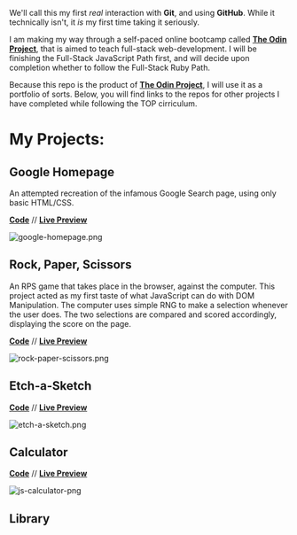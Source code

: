 We'll call this my first _real_ interaction with **Git**, and using **GitHub**. While it technically isn't, it _is_ my first time taking it seriously.

I am making my way through a self-paced online bootcamp called [**The Odin Project**](https://www.theodinproject.com), that is aimed to teach full-stack web-development. I will be finishing the Full-Stack JavaScript Path first, and will decide upon completion whether to follow the Full-Stack Ruby Path.

Because this repo is the product of [**The Odin Project**](https://www.theodinproject.com), I will use it as a portfolio of sorts. Below, you will find links to the repos for other projects I have completed while following the TOP cirriculum.

# My Projects:

## Google Homepage

An attempted recreation of the infamous Google Search page, using only basic HTML/CSS.

[**Code**](https://github.com/billyhelms24/google-homepage) // [**Live Preview**](https://billyhelms24.github.io/google-homepage/)

![google-homepage.png](https://raw.githubusercontent.com/billyhelms24/git-test/main/screenshots/google-homepage.png)

## Rock, Paper, Scissors

An RPS game that takes place in the browser, against the computer. This project acted as my first taste of what JavaScript can do with DOM Manipulation. The computer uses simple RNG to make a selection whenever the user does. The two selections are compared and scored accordingly, displaying the score on the page.

[**Code**](https://github.com/billyhelms24/rock-paper-scissors) // [**Live Preview**](https://billyhelms24.github.io/rock-paper-scissors/)

![rock-paper-scissors.png](https://raw.githubusercontent.com/billyhelms24/git-test/main/screenshots/rock-paper-scissors.png)

## Etch-a-Sketch

[**Code**](https://github.com/billyhelms24/etch-a-sketch) // [**Live Preview**](https://billyhelms24.github.io/etch-a-sketch/)

![etch-a-sketch.png](https://raw.githubusercontent.com/billyhelms24/git-test/main/screenshots/etch-a-sketch.png)

## Calculator

[**Code**](https://github.com/billyhelms24/js-calculator) // [**Live Preview**](https://billyhelms24.github.io/js-calculator/)

![js-calculator-png](https://raw.githubusercontent.com/billyhelms24/git-test/main/screenshots/js-calculator.png)

## Library

